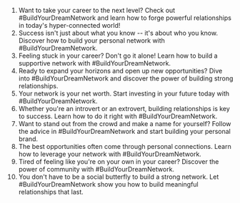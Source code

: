1. Want to take your career to the next level? Check out #BuildYourDreamNetwork and learn how to forge powerful relationships in today's hyper-connected world!
2. Success isn't just about what you know -- it's about who you know. Discover how to build your personal network with #BuildYourDreamNetwork.
3. Feeling stuck in your career? Don't go it alone! Learn how to build a supportive network with #BuildYourDreamNetwork.
4. Ready to expand your horizons and open up new opportunities? Dive into #BuildYourDreamNetwork and discover the power of building strong relationships.
5. Your network is your net worth. Start investing in your future today with #BuildYourDreamNetwork.
6. Whether you're an introvert or an extrovert, building relationships is key to success. Learn how to do it right with #BuildYourDreamNetwork.
7. Want to stand out from the crowd and make a name for yourself? Follow the advice in #BuildYourDreamNetwork and start building your personal brand.
8. The best opportunities often come through personal connections. Learn how to leverage your network with #BuildYourDreamNetwork.
9. Tired of feeling like you're on your own in your career? Discover the power of community with #BuildYourDreamNetwork.
10. You don't have to be a social butterfly to build a strong network. Let #BuildYourDreamNetwork show you how to build meaningful relationships that last.
